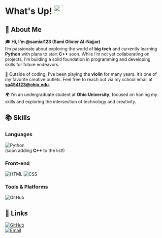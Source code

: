 # What's Up! <img src="https://media.giphy.com/media/hvRJCLFzcasrR4ia7z/giphy.gif" width="29px" height="29px">

## 👋 About Me

🎓 **Hi, I’m @samial123 (Sami Olivier Al-Najjar)**  
I’m passionate about exploring the world of **big tech** and currently learning **Python** with plans to start **C++** soon. While I’m not yet collaborating on projects, I’m building a solid foundation in programming and developing skills for future endeavors.  

🎻 Outside of coding, I’ve been playing the **violin** for many years. It’s one of my favorite creative outlets. Feel free to reach out via my school email at **[sa454123@ohio.edu](mailto:sa454123@ohio.edu)**.  

🌍 I’m an undergraduate student at **Ohio University**, focused on honing my skills and exploring the intersection of technology and creativity.  

## 📚 Skills

### Languages
![Python](https://img.shields.io/badge/Python-blue?style=for-the-badge&logo=Python&logoColor=white)  
(soon adding **C++** to the list!)

### Front-end
![HTML](https://img.shields.io/badge/HTML-orange?style=for-the-badge&logo=HTML5&logoColor=white)
![CSS](https://img.shields.io/badge/CSS-blue?style=for-the-badge&logo=CSS3&logoColor=white)

### Tools & Platforms
![GitHub](https://img.shields.io/badge/GitHub-000000?style=for-the-badge&logo=GitHub&logoColor=white)  

## 🔗 Links
[![GitHub](https://img.shields.io/badge/GitHub-000000?style=for-the-badge&logo=GitHub&logoColor=white)](https://github.com/samial123)  
[![Email](https://img.shields.io/badge/Email-green?style=for-the-badge&logo=Gmail&logoColor=white)](mailto:sa454123@ohio.edu) 
